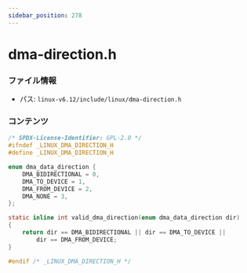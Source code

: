 ```yaml
---
sidebar_position: 278
---
```

# dma-direction.h

### ファイル情報

- パス: `linux-v6.12/include/linux/dma-direction.h`

### コンテンツ

```h
/* SPDX-License-Identifier: GPL-2.0 */
#ifndef _LINUX_DMA_DIRECTION_H
#define _LINUX_DMA_DIRECTION_H

enum dma_data_direction {
	DMA_BIDIRECTIONAL = 0,
	DMA_TO_DEVICE = 1,
	DMA_FROM_DEVICE = 2,
	DMA_NONE = 3,
};

static inline int valid_dma_direction(enum dma_data_direction dir)
{
	return dir == DMA_BIDIRECTIONAL || dir == DMA_TO_DEVICE ||
		dir == DMA_FROM_DEVICE;
}

#endif /* _LINUX_DMA_DIRECTION_H */

```
